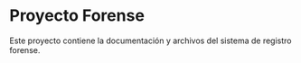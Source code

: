 # Proyecto Forense

Este proyecto contiene la documentación y archivos del sistema de registro forense.
